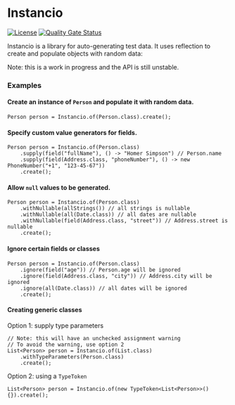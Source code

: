 Instancio
=========
[![License](https://img.shields.io/badge/License-Apache_2.0-blue.svg)](https://opensource.org/licenses/Apache-2.0)
[![Quality Gate Status](https://sonarcloud.io/api/project_badges/measure?project=instancio_instancio&metric=alert_status)](https://sonarcloud.io/summary/new_code?id=instancio_instancio)

Instancio is a library for auto-generating test data.
It uses reflection to create and populate objects with random data:

Note: this is a work in progress and the API is still unstable. 

### Examples

#### Create an instance of `Person` and populate it with random data.
```
Person person = Instancio.of(Person.class).create();
```

#### Specify custom value generators for fields.
```
Person person = Instancio.of(Person.class)
    .supply(field("fullName"), () -> "Homer Simpson") // Person.name
    .supply(field(Address.class, "phoneNumber"), () -> new PhoneNumber("+1", "123-45-67"))
    .create();
 ``` 

#### Allow `null` values to be generated.

```
Person person = Instancio.of(Person.class)
    .withNullable(allStrings()) // all strings is nullable
    .withNullable(all(Date.class)) // all dates are nullable
    .withNullable(field(Address.class, "street")) // Address.street is nullable
    .create();
```

#### Ignore certain fields or classes

```
Person person = Instancio.of(Person.class)
    .ignore(field("age")) // Person.age will be ignored
    .ignore(field(Address.class, "city")) // Address.city will be ignored
    .ignore(all(Date.class)) // all dates will be ignored
    .create();
```

#### Creating generic classes

Option 1: supply type parameters
```
// Note: this will have an unchecked assignment warning
// To avoid the warning, use option 2
List<Person> person = Instancio.of(List.class)
    .withTypeParameters(Person.class)
    .create();
```

Option 2: using a `TypeToken`

```
List<Person> person = Instancio.of(new TypeToken<List<Person>>() {}).create();
```
